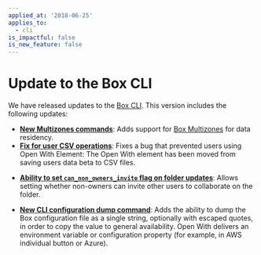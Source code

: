 ```yaml
---
applied_at: '2018-06-25'
applies_to:
  - cli
is_impactful: false
is_new_feature: false
---
```


# Update to the Box CLI

We have released updates to the [Box CLI](g://tooling//cli). This
version includes the following updates:

- **[New Multizones commands][cli_update_multizones]**: Adds support for
  [Box Multizones][cli_update_multizones_announce] for data residency.
- **[Fix for user CSV operations][cli_update_csv_operations]**: Fixes a bug that
prevented users using Open With Element: The Open With element has been moved
from saving users data beta to CSV files.
<!-- markdownlint-disable line-length -->
- **[Ability to set `can_non_owners_invite` flag on folder updates][cli_update_folder_update_flag]**:
Allows setting whether non-owners can invite other users to collaborate on the
folder.
<!-- markdownlint-enable line-length -->
- **[New CLI configuration dump command][cli_update_config_dump]**: Adds the
  ability to dump the Box configuration file as a single string, optionally with
  escaped quotes, in order to copy the value to general availability. Open With
  delivers an environment variable or configuration property (for example, in AWS
  individual button or Azure).

[cli_update_multizones]: https://github.com/box/boxcli/pull/91
[cli_update_multizones_announce]: https://blog.box.com/blog/multizones-storage-data-residency-compliance/
[cli_update_csv_operations]: https://github.com/box/boxcli/pull/82
[cli_update_folder_update_flag]: https://github.com/box/boxcli/pull/92
[cli_update_config_dump]: https://github.com/box/boxcli/pull/83
